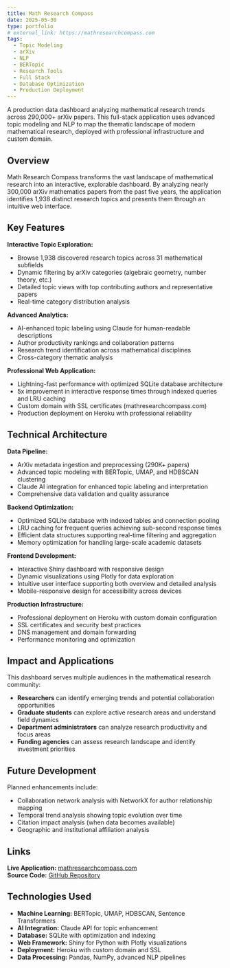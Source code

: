 ```yaml
---
title: Math Research Compass
date: 2025-05-30
type: portfolio
# external_link: https://mathresearchcompass.com
tags:
  - Topic Modeling
  - arXiv
  - NLP
  - BERTopic
  - Research Tools
  - Full Stack
  - Database Optimization
  - Production Deployment
---
```


A production data dashboard analyzing mathematical research trends across 290,000+ arXiv papers. This full-stack application uses advanced topic modeling and NLP to map the thematic landscape of modern mathematical research, deployed with professional infrastructure and custom domain.

<!--more-->

## Overview

Math Research Compass transforms the vast landscape of mathematical research into an interactive, explorable dashboard. By analyzing nearly 300,000 arXiv mathematics papers from the past five years, the application identifies 1,938 distinct research topics and presents them through an intuitive web interface.

## Key Features

**Interactive Topic Exploration:**
- Browse 1,938 discovered research topics across 31 mathematical subfields
- Dynamic filtering by arXiv categories (algebraic geometry, number theory, etc.)
- Detailed topic views with top contributing authors and representative papers
- Real-time category distribution analysis

**Advanced Analytics:**
- AI-enhanced topic labeling using Claude for human-readable descriptions
- Author productivity rankings and collaboration patterns
- Research trend identification across mathematical disciplines
- Cross-category thematic analysis

**Professional Web Application:**
- Lightning-fast performance with optimized SQLite database architecture
- 5x improvement in interactive response times through indexed queries and LRU caching
- Custom domain with SSL certificates (mathresearchcompass.com)
- Production deployment on Heroku with professional reliability

## Technical Architecture

**Data Pipeline:**
- ArXiv metadata ingestion and preprocessing (290K+ papers)
- Advanced topic modeling with BERTopic, UMAP, and HDBSCAN clustering
- Claude AI integration for enhanced topic labeling and interpretation
- Comprehensive data validation and quality assurance

**Backend Optimization:**
- Optimized SQLite database with indexed tables and connection pooling
- LRU caching for frequent queries achieving sub-second response times
- Efficient data structures supporting real-time filtering and aggregation
- Memory optimization for handling large-scale academic datasets

**Frontend Development:**
- Interactive Shiny dashboard with responsive design
- Dynamic visualizations using Plotly for data exploration
- Intuitive user interface supporting both overview and detailed analysis
- Mobile-responsive design for accessibility across devices

**Production Infrastructure:**
- Professional deployment on Heroku with custom domain configuration
- SSL certificates and security best practices
- DNS management and domain forwarding
- Performance monitoring and optimization

## Impact and Applications

This dashboard serves multiple audiences in the mathematical research community:

- **Researchers** can identify emerging trends and potential collaboration opportunities
- **Graduate students** can explore active research areas and understand field dynamics
- **Department administrators** can analyze research productivity and focus areas
- **Funding agencies** can assess research landscape and identify investment priorities

## Future Development

Planned enhancements include:
- Collaboration network analysis with NetworkX for author relationship mapping
- Temporal trend analysis showing topic evolution over time
- Citation impact analysis (when data becomes available)
- Geographic and institutional affiliation analysis

## Links

**Live Application:** [mathresearchcompass.com](https://mathresearchcompass.com)  
**Source Code:** [GitHub Repository](https://github.com/brian-hepler-phd/MathResearchCompass)  

## Technologies Used

- **Machine Learning:** BERTopic, UMAP, HDBSCAN, Sentence Transformers
- **AI Integration:** Claude API for topic enhancement
- **Database:** SQLite with optimization and indexing
- **Web Framework:** Shiny for Python with Plotly visualizations
- **Deployment:** Heroku with custom domain and SSL
- **Data Processing:** Pandas, NumPy, advanced NLP pipelines